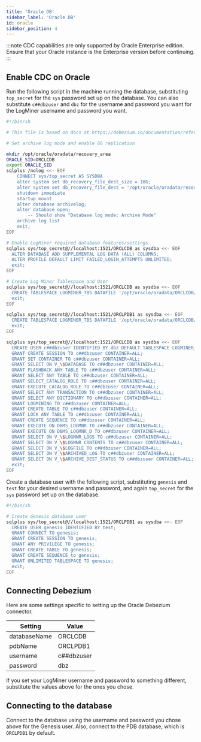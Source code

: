 ```yaml
---
title: 'Oracle DB'
sidebar_label: 'Oracle DB'
id: oracle
sidebar_position: 4
---
```


:::note
CDC capabilities are only supported by Oracle Enterprise edition. Ensure that your Oracle instance is the Enterprise version before continuing.
:::

## Enable CDC on Oracle

Run the following script in the machine running the database, substituting `top_secret` for the `sys` password set up on the database. You can also substitute `c##dbzuser` and `dbz` for the username and password you want for the LogMiner username and password you want.

```bash
#!/bin/sh

# This file is based on docs at https://debezium.io/documentation/reference/stable/connectors/oracle.html#setting-up-oracle and the linked Debezium Vagrant Box for Oracle DB GitHub repository.

# Set archive log mode and enable GG replication

mkdir /opt/oracle/oradata/recovery_area
ORACLE_SID=ORCLCDB
export ORACLE_SID
sqlplus /nolog <<- EOF
	CONNECT sys/top_secret AS SYSDBA
	alter system set db_recovery_file_dest_size = 10G;
	alter system set db_recovery_file_dest = '/opt/oracle/oradata/recovery_area' scope=spfile;
	shutdown immediate
	startup mount
	alter database archivelog;
	alter database open;
        -- Should show "Database log mode: Archive Mode"
	archive log list
	exit;
EOF

# Enable LogMiner required database features/settings
sqlplus sys/top_secret@//localhost:1521/ORCLCDB as sysdba <<- EOF
  ALTER DATABASE ADD SUPPLEMENTAL LOG DATA (ALL) COLUMNS;
  ALTER PROFILE DEFAULT LIMIT FAILED_LOGIN_ATTEMPTS UNLIMITED;
  exit;
EOF

# Create Log Miner Tablespace and User
sqlplus sys/top_secret@//localhost:1521/ORCLCDB as sysdba <<- EOF
  CREATE TABLESPACE LOGMINER_TBS DATAFILE '/opt/oracle/oradata/ORCLCDB/logminer_tbs.dbf' SIZE 25M REUSE AUTOEXTEND ON MAXSIZE UNLIMITED;
  exit;
EOF

sqlplus sys/top_secret@//localhost:1521/ORCLPDB1 as sysdba <<- EOF
  CREATE TABLESPACE LOGMINER_TBS DATAFILE '/opt/oracle/oradata/ORCLCDB/ORCLPDB1/logminer_tbs.dbf' SIZE 25M REUSE AUTOEXTEND ON MAXSIZE UNLIMITED;
  exit;
EOF

sqlplus sys/top_secret@//localhost:1521/ORCLCDB as sysdba <<- EOF
  CREATE USER c##dbzuser IDENTIFIED BY dbz DEFAULT TABLESPACE LOGMINER_TBS QUOTA UNLIMITED ON LOGMINER_TBS CONTAINER=ALL;
  GRANT CREATE SESSION TO c##dbzuser CONTAINER=ALL;
  GRANT SET CONTAINER TO c##dbzuser CONTAINER=ALL;
  GRANT SELECT ON V_\$DATABASE TO c##dbzuser CONTAINER=ALL;
  GRANT FLASHBACK ANY TABLE TO c##dbzuser CONTAINER=ALL;
  GRANT SELECT ANY TABLE TO c##dbzuser CONTAINER=ALL;
  GRANT SELECT_CATALOG_ROLE TO c##dbzuser CONTAINER=ALL;
  GRANT EXECUTE_CATALOG_ROLE TO c##dbzuser CONTAINER=ALL;
  GRANT SELECT ANY TRANSACTION TO c##dbzuser CONTAINER=ALL;
  GRANT SELECT ANY DICTIONARY TO c##dbzuser CONTAINER=ALL;
  GRANT LOGMINING TO c##dbzuser CONTAINER=ALL;
  GRANT CREATE TABLE TO c##dbzuser CONTAINER=ALL;
  GRANT LOCK ANY TABLE TO c##dbzuser CONTAINER=ALL;
  GRANT CREATE SEQUENCE TO c##dbzuser CONTAINER=ALL;
  GRANT EXECUTE ON DBMS_LOGMNR TO c##dbzuser CONTAINER=ALL;
  GRANT EXECUTE ON DBMS_LOGMNR_D TO c##dbzuser CONTAINER=ALL;
  GRANT SELECT ON V_\$LOGMNR_LOGS TO c##dbzuser CONTAINER=ALL;
  GRANT SELECT ON V_\$LOGMNR_CONTENTS TO c##dbzuser CONTAINER=ALL;
  GRANT SELECT ON V_\$LOGFILE TO c##dbzuser CONTAINER=ALL;
  GRANT SELECT ON V_\$ARCHIVED_LOG TO c##dbzuser CONTAINER=ALL;
  GRANT SELECT ON V_\$ARCHIVE_DEST_STATUS TO c##dbzuser CONTAINER=ALL;
  exit;
EOF
```

Create a database user with the following script, substituting `genesis` and `test` for your desired username and password, and again `top_secret` for the `sys` password set up on the database.

```bash
#!/bin/sh

# Create Genesis database user
sqlplus sys/top_secret@//localhost:1521/ORCLPDB1 as sysdba <<- EOF
  CREATE USER genesis IDENTIFIED BY test;
  GRANT CONNECT TO genesis;
  GRANT CREATE SESSION TO genesis;
  GRANT ANY PRIVILEGE TO genesis;
  GRANT CREATE TABLE TO genesis;
  GRANT CREATE SEQUENCE to genesis;
  GRANT UNLIMITED TABLESPACE TO genesis;
  exit;
EOF
```

## Connecting Debezium

Here are some settings specific to setting up the Oracle Debezium connector.

| Setting | Value |
| --- | --- |
| databaseName | ORCLCDB |
| pdbName | ORCLPDB1 |
| username | c##dbzuser |
| password | dbz |

If you set your LogMiner username and password to something different, substitute the values above for the ones you chose.

## Connecting to the database

Connect to the database using the username and password you chose above for the Genesis user. Also, connect to the PDB database, which is `ORCLPDB1` by default.